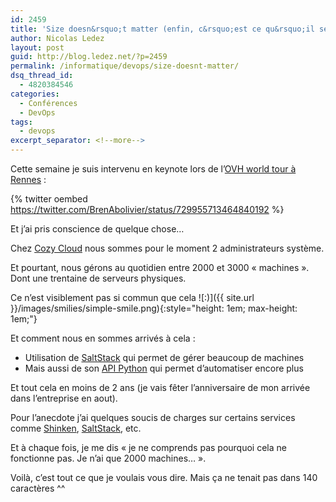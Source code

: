 ```yaml
---
id: 2459
title: 'Size doesn&rsquo;t matter (enfin, c&rsquo;est ce qu&rsquo;il se dit)'
author: Nicolas Ledez
layout: post
guid: http://blog.ledez.net/?p=2459
permalink: /informatique/devops/size-doesnt-matter/
dsq_thread_id:
  - 4820384546
categories:
  - Conférences
  - DevOps
tags:
  - devops
excerpt_separator: <!--more-->
---
```

Cette semaine je suis intervenu en keynote lors de l&rsquo;[OVH world tour à Rennes](https://www.ovh.com/fr/events/RS10052016rennes-ovh-world-tour-rennes) :

{% twitter oembed https://twitter.com/BrenAbolivier/status/729955713464840192 %}

Et j&rsquo;ai pris conscience de quelque chose&#8230;

<!--more-->

Chez <a href="https://twitter.com/MyCozyCloud">Cozy Cloud</a> nous sommes pour le moment 2 administrateurs système.

Et pourtant, nous gérons au quotidien entre 2000 et 3000 &laquo;&nbsp;machines&nbsp;&raquo;. Dont une trentaine de serveurs physiques.

Ce n&rsquo;est visiblement pas si commun que cela ![:)]({{ site.url }}/images/smilies/simple-smile.png){:style="height: 1em; max-height: 1em;"}

Et comment nous en sommes arrivés à cela :
* Utilisation de <a href="https://docs.saltstack.com/en/latest/">SaltStack</a> qui permet de gérer beaucoup de machines
* Mais aussi de son <a href="https://docs.saltstack.com/en/latest/ref/clients/index.html">API Python</a> qui permet d&rsquo;automatiser encore plus
    
Et tout cela en moins de 2 ans (je vais fêter l&rsquo;anniversaire de mon arrivée dans l&rsquo;entreprise en aout).

Pour l&rsquo;anecdote j&rsquo;ai quelques soucis de charges sur certains services comme <a href="http://shinken.io/">Shinken</a>, <a href="https://docs.saltstack.com/en/latest/">SaltStack</a>, etc.

Et à chaque fois, je me dis &laquo;&nbsp;je ne comprends pas pourquoi cela ne fonctionne pas. Je n&rsquo;ai que 2000 machines&#8230;&nbsp;&raquo;.
    
Voilà, c&rsquo;est tout ce que je voulais vous dire. Mais ça ne tenait pas dans 140 caractères ^^
